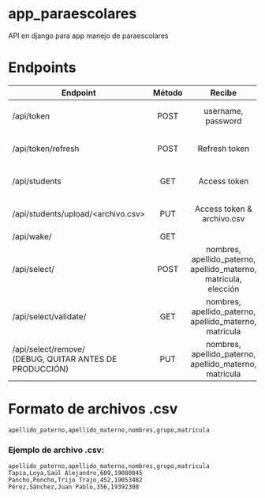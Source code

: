 # app_paraescolares
API en django para app manejo de paraescolares

# Endpoints

| Endpoint                           | Método  | Recibe                   | Regresa                      |
| ---------------------------------- |:-------:|:------------------------:|:----------------------------:|
| /api/token                         | POST    |username, password        |Refresh & access tokens       |
| /api/token/refresh                 | POST    |Refresh token             |Refresh & access tokens       |
| /api/students                      | GET     |Access token              |Array de todos los estudiantes|
| /api/students/upload/<archivo.csv> | PUT     |Access token & archivo.csv|200 OK / 401 Unauthorized     |
| /api/wake/                         | GET     |                          |200 OK                        |
| /api/select/                       | POST    |nombres, apellido_paterno, apellido_materno, matricula, elección|200 OK / 404 not found|
| /api/select/validate/              | GET    |nombres, apellido_paterno, apellido_materno, matricula|200 OK / 404 not found|
| /api/select/remove/ <br />(DEBUG, QUITAR ANTES DE PRODUCCIÓN)  | PUT    |nombres, apellido_paterno, apellido_materno, matricula|200 OK / 404 not found|

# Formato de archivos .csv
```apellido_paterno,apellido_materno,nombres,grupo,matricula```
### Ejemplo de archivo .csv:
```
apellido_paterno,apellido_materno,nombres,grupo,matricula
Tapia,Loya,Saúl Alejandro,609,19080045
Pancho,Poncho,Trijo Trajo,452,19053482
Pérez,Sánchez,Juan Pablo,356,19392308
```
